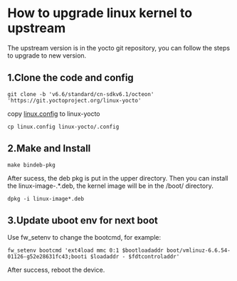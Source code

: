 # How to upgrade linux kernel to upstream
The upstream version is in the yocto git repository, you can follow the steps to upgrade to new version.

## 1.Clone the code and config
```shell
git clone -b 'v6.6/standard/cn-sdkv6.1/octeon' 'https://git.yoctoproject.org/linux-yocto'
```
copy [linux.config](../../ET2500/Platform/linux.config) to linux-yocto
```shell
cp linux.config linux-yocto/.config
```
## 2.Make and Install
```shell
make bindeb-pkg
```
After sucess, the deb pkg is put in the upper directory.
Then you can install the linux-image-.*.deb, the kernel image will be in the /boot/ directory.
```shell
dpkg -i linux-image*.deb
```

## 3.Update uboot env for next boot
Use fw_setenv to change the bootcmd, for example:
```shell
fw_setenv bootcmd 'ext4load mmc 0:1 $bootloadaddr boot/vmlinuz-6.6.54-01126-g52e28631fc43;booti $loadaddr - $fdtcontroladdr'
```
After success, reboot the device.
